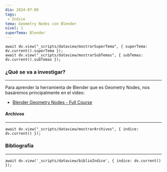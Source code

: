 ```yaml
---
dia: 2024-07-08
tags: 
 - Índice
tema: Geometry Nodes con Blender
nivel: 1
superTema: Blender
---
```

```dataviewjs
await dv.view("_scripts/dataview/mostrarSuperTema", { superTema: dv.current().superTema });
await dv.view("_scripts/dataview/mostrarSubTemas", { subTemas: dv.current().subTemas });
```
### ¿Qué se va a investigar?
---
Para aprender la herramienta de Blender que es Geometry Nodes, nos basáremos principalmente en el video:
* [Blender Geometry Nodes - Full Course](https://youtu.be/ZerJnivvBn4?si=fWfk6hblaYYN6LBZ)


#### Archivos
---
```dataviewjs
await dv.view("_scripts/dataview/mostrarArchivos", { indice: dv.current() });
```


### Bibliografía
---
```dataviewjs
await dv.view('_scripts/dataview/biblioIndice', { indice: dv.current() });
```